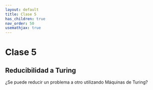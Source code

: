 ```yaml
---
layout: default
title: Clase 5
has_children: true
nav_order: 50
usemathjax: true
---
```

# Clase 5

## Reducibilidad a Turing

¿Se puede reducir un problema a otro utilizando Máquinas de Turing?

